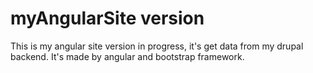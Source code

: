 # myAngularSite version
This is my angular site version in progress, it's get data from my drupal backend.
It's made by angular and bootstrap framework.
